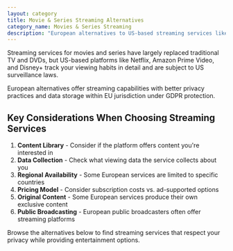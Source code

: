 ```yaml
---
layout: category
title: Movie & Series Streaming Alternatives
category_name: Movies & Series Streaming
description: "European alternatives to US-based streaming services like Netflix, Amazon Prime Video, and Disney+. These services offer movies and TV shows while keeping your viewing data and preferences in the EU."
---
```


Streaming services for movies and series have largely replaced traditional TV and DVDs, but US-based platforms like Netflix, Amazon Prime Video, and Disney+ track your viewing habits in detail and are subject to US surveillance laws.

European alternatives offer streaming capabilities with better privacy practices and data storage within EU jurisdiction under GDPR protection.

## Key Considerations When Choosing Streaming Services

1. **Content Library** - Consider if the platform offers content you're interested in
2. **Data Collection** - Check what viewing data the service collects about you
3. **Regional Availability** - Some European services are limited to specific countries
4. **Pricing Model** - Consider subscription costs vs. ad-supported options
5. **Original Content** - Some European services produce their own exclusive content
6. **Public Broadcasting** - European public broadcasters often offer streaming platforms

Browse the alternatives below to find streaming services that respect your privacy while providing entertainment options.